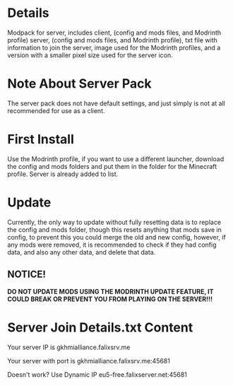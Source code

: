 # Details
Modpack for server, includes client, (config and mods files, and Modrinth profile) server, (config and mods files, and Modrinth profile), txt file with information to join the server, image used for the Modrinth profiles, and a version with a smaller pixel size used for the server icon.
# Note About Server Pack
The server pack does not have default settings, and just simply is not at all recommended for use as a client.
# First Install
Use the Modrinth profile, if you want to use a different launcher, download the config and mods folders and put them in the folder for the Minecraft profile. Server is already added to list.
# Update
Currently, the only way to update without fully resetting data is to replace the config and mods folder, though this resets anything that mods save in config, to prevent this you could merge the old and new config, however, if any mods were removed, it is recommended to check if they had config data, and also any other data, and delete that data.
## NOTICE!
**DO NOT UPDATE MODS USING THE MODRINTH UPDATE FEATURE, IT COULD BREAK OR PREVENT YOU FROM PLAYING ON THE SERVER!!!**
# Server Join Details.txt Content
Your server IP is
gkhmialliance.falixsrv.me

Your server with port is
gkhmialliance.falixsrv.me:45681

Doesn't work? Use Dynamic IP
eu5-free.falixserver.net:45681
